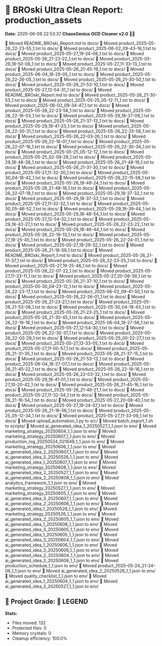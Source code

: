 # 🧹 BROski Ultra Clean Report: production_assets
**Date:** 2025-06-08 22:53:37
**ChaosGenius OCD Cleaner v2.0** 🧠💜

📁 Moved README_BROski_Report.md to docs/
📁 Moved product_2025-05-26_22-23-55_1.txt to docs/
📁 Moved product_2025-06-02_09-43-16_1.txt to docs/
📁 Moved product_2025-05-27_19-24-08_1.txt to docs/
📁 Moved product_2025-05-26_21-23-22_1.txt to docs/
📁 Moved product_2025-05-29_18-50-06_1.txt to docs/
📁 Moved product_2025-05-27_11-33-13_1.txt to docs/
📁 Moved product_2025-05-26_21-45-19_1.txt to docs/
📁 Moved product_2025-06-04_18-29-05_1.txt to docs/
📁 Moved product_2025-05-26_22-26-05_1.txt to docs/
📁 Moved product_2025-05-26_21-30-50_1.txt to docs/
📁 Moved product_2025-05-26_21-53-10_1.txt to docs/
📁 Moved product_2025-05-27_12-54-31_1.txt to docs/
📁 Moved README_BROski_Report.md to docs/
📁 Moved product_2025-05-26_21-30-53_1.txt to docs/
📁 Moved product_2025-05-25_05-12-11_1.txt to docs/
📁 Moved product_2025-06-02_09-34-47_1.txt to docs/
📁 Moved product_2025-05-26_22-23-58_1.txt to docs/
📁 Moved product_2025-05-26_22-16-03_1.txt to docs/
📁 Moved product_2025-05-29_18-37-09_1.txt to docs/
📁 Moved product_2025-05-26_21-37-13_1.txt to docs/
📁 Moved product_2025-05-29_18-41-23_1.txt to docs/
📁 Moved product_2025-05-26_22-30-31_1.txt to docs/
📁 Moved product_2025-05-26_22-25-58_1.txt to docs/
📁 Moved product_2025-05-26_22-03-26_1.txt to docs/
📁 Moved product_2025-05-26_22-16-01_1.txt to docs/
📁 Moved product_2025-05-26_22-07-16_1.txt to docs/
📁 Moved product_2025-05-26_22-30-34_1.txt to docs/
📁 Moved product_2025-05-25_05-12-12_1.txt to docs/
📁 Moved product_2025-05-25_02-09-28_1.txt to docs/
📁 Moved product_2025-05-29_18-48-38_1.txt to docs/
📁 Moved product_2025-05-26_21-48-19_1.txt to docs/
📁 Moved product_2025-05-26_21-31-30_1.txt to docs/
📁 Moved product_2025-05-27_11-32-30_1.txt to docs/
📁 Moved product_2025-05-30_04-18-42_1.txt to docs/
📁 Moved product_2025-05-26_22-15-58_1.txt to docs/
📁 Moved product_2025-05-26_19-48-24_1.txt to docs/
📁 Moved product_2025-05-26_21-48-16_1.txt to docs/
📁 Moved product_2025-05-26_22-07-19_1.txt to docs/
📁 Moved product_2025-05-29_18-37-32_1.txt to docs/
📁 Moved product_2025-05-29_18-37-33_1.txt to docs/
📁 Moved product_2025-05-27_11-32-32_1.txt to docs/
📁 Moved product_2025-05-30_05-46-52_1.txt to docs/
📁 Moved product_2025-05-29_18-39-44_1.txt to docs/
📁 Moved product_2025-05-29_18-48-54_1.txt to docs/
📁 Moved product_2025-05-27_12-54-32_1.txt to docs/
📁 Moved product_2025-05-29_18-43-27_1.txt to docs/
📁 Moved product_2025-05-26_22-23-22_1.txt to docs/
📁 Moved product_2025-05-29_18-46-44_1.txt to docs/
📁 Moved product_2025-05-26_22-19-13_1.txt to docs/
📁 Moved product_2025-05-27_19-25-45_1.txt to docs/
📁 Moved product_2025-05-26_22-24-01_1.txt to docs/
📁 Moved product_2025-05-27_19-29-32_1.txt to docs/
📁 Moved product_2025-05-26_21-16-59_1.txt to docs/
📁 Moved README_BROski_Report_1.md to docs/
📁 Moved product_2025-05-26_21-31-37_1.txt to docs/
📁 Moved product_2025-05-26_22-23-25_1.txt to docs/
📁 Moved product_2025-05-27_19-25-46_1.txt to docs/
📁 Moved product_2025-05-26_22-07-22_1.txt to docs/
📁 Moved product_2025-05-27_11-33-11_1.txt to docs/
📁 Moved product_2025-05-27_20-08-39_1.txt to docs/
📁 Moved product_2025-05-26_21-37-10_1.txt to docs/
📁 Moved product_2025-05-30_04-23-12_1.txt to docs/
📁 Moved product_2025-05-26_22-23-17_1.txt to docs/
📁 Moved product_2025-06-02_09-41-50_1.txt to docs/
📁 Moved product_2025-05-26_22-26-01_1.txt to docs/
📁 Moved product_2025-05-26_21-23-27_1.txt to docs/
📁 Moved product_2025-05-26_21-53-08_1.txt to docs/
📁 Moved product_2025-05-30_04-18-43_1.txt to docs/
📁 Moved product_2025-05-26_21-23-25_1.txt to docs/
📁 Moved product_2025-05-26_21-30-45_1.txt to docs/
📁 Moved product_2025-05-26_22-19-18_1.txt to docs/
📁 Moved product_2025-06-04_18-27-56_1.txt to docs/
📁 Moved product_2025-05-27_12-54-30_1.txt to docs/
📁 Moved product_2025-05-26_22-30-37_1.txt to docs/
📁 Moved product_2025-05-26_22-03-29_1.txt to docs/
📁 Moved product_2025-05-25_00-22-27_1.txt to docs/
📁 Moved product_2025-05-27_12-33-05_1.txt to docs/
📁 Moved product_2025-05-27_11-00-57_1.txt to docs/
📁 Moved product_2025-05-26_21-31-35_1.txt to docs/
📁 Moved product_2025-05-26_21-37-15_1.txt to docs/
📁 Moved product_2025-05-26_21-53-13_1.txt to docs/
📁 Moved product_2025-06-04_18-27-07_1.txt to docs/
📁 Moved product_2025-05-26_21-45-22_1.txt to docs/
📁 Moved product_2025-05-26_22-19-16_1.txt to docs/
📁 Moved product_2025-05-26_22-03-32_1.txt to docs/
📁 Moved product_2025-05-29_18-41-01_1.txt to docs/
📁 Moved product_2025-05-27_10-20-42_1.txt to docs/
📁 Moved product_2025-05-26_21-45-16_1.txt to docs/
📁 Moved product_2025-05-26_21-48-21_1.txt to docs/
📁 Moved product_2025-05-27_11-32-34_1.txt to docs/
📁 Moved product_2025-05-26_21-16-54_1.txt to docs/
📁 Moved product_2025-05-27_20-08-40_1.txt to docs/
📁 Moved product_2025-05-27_19-24-07_1.txt to docs/
📁 Moved product_2025-05-26_21-16-56_1.txt to docs/
📁 Moved product_2025-05-25_05-12-34_1.txt to docs/
📁 Moved product_2025-05-27_11-33-09_1.txt to docs/
📁 Moved upload_automation_1.py to src/
📁 Moved batch_export_1.sh to scripts/
📁 Moved ai_generated_idea_1_20250527_1_1.json to env/
📁 Moved marketing_strategy_20250604_1_1.json to env/
📁 Moved marketing_strategy_20250607_1_1.json to env/
📁 Moved production_log_20250524_021649_1_1.json to env/
📁 Moved marketing_strategy_20250606_1_1.json to env/
📁 Moved ai_generated_idea_2_20250607_1_1.json to env/
📁 Moved ai_generated_idea_3_20250526_1_1.json to env/
📁 Moved ai_generated_idea_1_20250607_1_1.json to env/
📁 Moved marketing_strategy_20250608_1_1.json to env/
📁 Moved ai_generated_idea_2_20250527_1_1.json to env/
📁 Moved ai_generated_idea_2_20250608_1_1.json to env/
📁 Moved analytics_framework_1_1.json to env/
📁 Moved marketing_strategy_20250527_1_1.json to env/
📁 Moved marketing_strategy_20250605_1_1.json to env/
📁 Moved ai_generated_idea_3_20250607_1_1.json to env/
📁 Moved ai_generated_idea_2_20250606_1_1.json to env/
📁 Moved ai_generated_idea_1_20250526_1_1.json to env/
📁 Moved marketing_strategy_20250526_1_1.json to env/
📁 Moved ai_generated_idea_2_20250605_1_1.json to env/
📁 Moved ai_generated_idea_1_20250608_1_1.json to env/
📁 Moved ai_generated_idea_3_20250605_1_1.json to env/
📁 Moved ai_generated_idea_1_20250605_1_1.json to env/
📁 Moved ai_generated_idea_3_20250604_1_1.json to env/
📁 Moved ai_generated_idea_1_20250606_1_1.json to env/
📁 Moved ai_generated_idea_3_20250606_1_1.json to env/
📁 Moved ai_generated_idea_2_20250604_1_1.json to env/
📁 Moved ai_generated_idea_3_20250608_1_1.json to env/
📁 Moved production_schedule_1_1.json to env/
📁 Moved product_2025-05-24_21-24-06_1_1.json to env/
📁 Moved ai_generated_idea_2_20250526_1_1.json to env/
📁 Moved quality_checklist_1_1.json to env/
📁 Moved ai_generated_idea_1_20250604_1_1.json to env/
📁 Moved ai_generated_idea_3_20250527_1_1.json to env/

## 🧠 Project Grade: 💯 LEGEND
**Stats:**
- Files moved: 132
- Protected files: 0
- Memory crystals: 0
- Cleanup efficiency: 100.0%